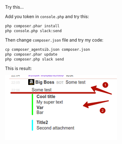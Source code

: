 Try this...

Add you token in `console.php` and try this:

```
php composer.phar install
php console.php slack:send
```

Then change `composer.json` file and try my code:

```
cp composer_agentsib.json composer.json
php composer.phar update
php composer.php slack send
```

This is result:

![Preview](img.png)